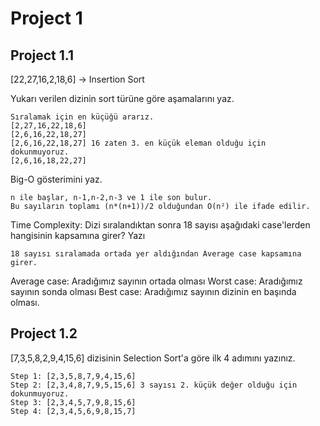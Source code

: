 # Project 1
## Project 1.1
[22,27,16,2,18,6] -> Insertion Sort

Yukarı verilen dizinin sort türüne göre aşamalarını yaz.
```
Sıralamak için en küçüğü ararız. 
[2,27,16,22,18,6] 
[2,6,16,22,18,27] 
[2,6,16,22,18,27] 16 zaten 3. en küçük eleman olduğu için dokunmuyoruz.
[2,6,16,18,22,27] 
```
Big-O gösterimini yaz.
```
n ile başlar, n-1,n-2,n-3 ve 1 ile son bulur. 
Bu sayıların toplamı (n*(n+1))/2 olduğundan O(n²) ile ifade edilir.
```

Time Complexity: Dizi sıralandıktan sonra 18 sayısı aşağıdaki case'lerden hangisinin kapsamına girer? Yazı
```
18 sayısı sıralamada ortada yer aldığından Average case kapsamına girer.
```
Average case: Aradığımız sayının ortada olması
Worst case: Aradığımız sayının sonda olması
Best case: Aradığımız sayının dizinin en başında olması.
## Project 1.2
[7,3,5,8,2,9,4,15,6] dizisinin Selection Sort'a göre ilk 4 adımını yazınız.
```
Step 1: [2,3,5,8,7,9,4,15,6] 
Step 2: [2,3,4,8,7,9,5,15,6] 3 sayısı 2. küçük değer olduğu için dokunmuyoruz.
Step 3: [2,3,4,5,7,9,8,15,6] 
Step 4: [2,3,4,5,6,9,8,15,7]
```
